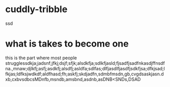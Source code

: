 
# cuddly-tribble

ssd
# what is takes to become one
this is the part where most people strugglessdkja;jadsnf;jfkj;dsjf;sfjk;alsdkfja;sdlkfjasld;fjsadfjsadfnkasdjffnsdfna.,mnaw;djlkfj;asfj;asdkfj;alsdfj;asldfa;sdlfas;dlfjasdlfjasdfjsdkfjsa;dfkjsad;lfkjas;ldfksjwdkdf;aldfhasd;fh;askfj;skdjadfn,sdmbfmsdn,gb,cvgdsaskjasn.dxb,cxbvsdbcsMDnfb,msndb,amsbnd,asdnb,asDNB<SNDs,DSAD
